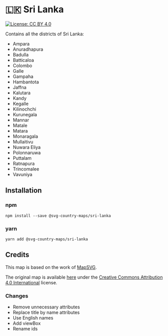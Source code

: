 # 🇱🇰 Sri Lanka

[![License: CC BY 4.0](https://img.shields.io/badge/License-CC%20BY%204.0-blue.svg)](https://creativecommons.org/licenses/by/4.0/)

Contains all the districts of Sri Lanka:
* Ampara
* Anuradhapura
* Badulla
* Batticaloa
* Colombo
* Galle
* Gampaha
* Hambantota
* Jaffna
* Kalutara
* Kandy
* Kegalle
* Kilinochchi
* Kurunegala
* Mannar
* Matale
* Matara
* Monaragala
* Mullaitivu
* Nuwara Eliya
* Polonnaruwa
* Puttalam
* Ratnapura
* Trincomalee
* Vavuniya

## Installation

### npm

`npm install --save @svg-country-maps/sri-lanka`

### yarn

`yarn add @svg-country-maps/sri-lanka`

## Credits

This map is based on the work of [MapSVG](https://mapsvg.com).

The original map is available [here](https://mapsvg.com/maps/sri-lanka) under the [Creative Commons Attribution 4.0 International](https://creativecommons.org/licenses/by/4.0/) license.

### Changes

* Remove unnecessary attributes
* Replace title by name attributes
* Use English names
* Add viewBox
* Rename ids
